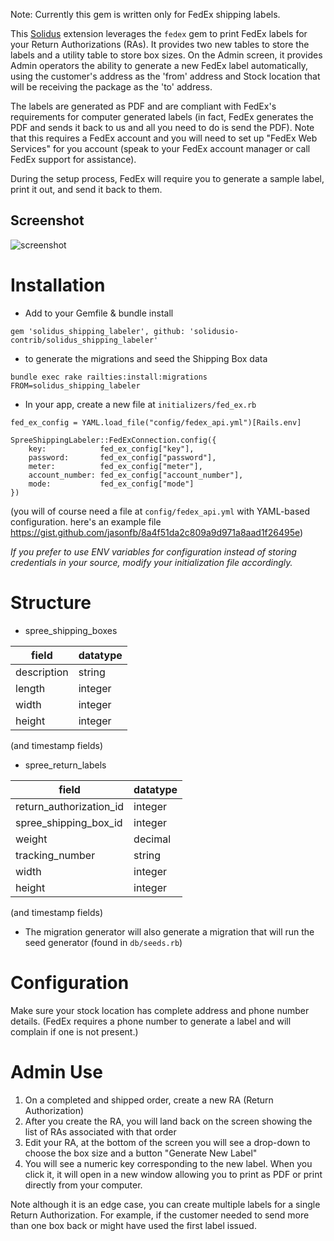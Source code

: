 Note: Currently this gem is written only for FedEx shipping labels. 

This [Solidus](https://github.com/solidusio/solidus) extension leverages the `fedex` gem to print FedEx labels for your Return Authorizations (RAs). It provides two new tables to store the labels and a utility table to store box sizes. On the Admin screen, it provides Admin operators the ability to generate a new FedEx label automatically, using the customer's address as the 'from' address and Stock location that will be receiving the package as the 'to' address. 

The labels are generated as PDF and are compliant with FedEx's requirements for computer generated labels (in fact, FedEx generates the PDF and sends it back to us and all you need to do is send the PDF). Note that this requires a FedEx account and you will need to set up "FedEx Web Services" for you account (speak to your FedEx account manager or call FedEx support for assistance).  

During the setup process, FedEx will require you to generate a sample label, print it out, and send it back to them. 


## Screenshot
![screenshot](http://content.screencast.com/users/JasonFB/folders/Jing/media/b46a8034-ac78-4204-8f46-9ce5b1635d27/00001333.png)

# Installation
* Add to your Gemfile & bundle install
```
gem 'solidus_shipping_labeler', github: 'solidusio-contrib/solidus_shipping_labeler'
```

* to generate the migrations and seed the Shipping Box data
```
bundle exec rake railties:install:migrations FROM=solidus_shipping_labeler
```

* In your app, create a new file at ```initializers/fed_ex.rb```

```
fed_ex_config = YAML.load_file("config/fedex_api.yml")[Rails.env]

SpreeShippingLabeler::FedExConnection.config({
    key:            fed_ex_config["key"],
    password:       fed_ex_config["password"],
    meter:          fed_ex_config["meter"],
    account_number: fed_ex_config["account_number"],
    mode:           fed_ex_config["mode"]
})

```

(you will of course need a file at ```config/fedex_api.yml``` with YAML-based configuration. here's an example file https://gist.github.com/jasonfb/8a4f51da2c809a9d971a8aad1f26495e)

*If you prefer to use ENV variables for configuration instead of storing credentials in your source, modify your initialization file accordingly.*



# Structure

* spree_shipping_boxes

| field	      | datatype  |
|-------------|-----------|
| description | string  |
| length      | integer |
| width       | integer |
| height      | integer |

(and timestamp fields)

* spree_return_labels

| field	      | datatype  |
|-------------|-----------|
| return_authorization_id      | integer  |
| spree_shipping_box_id      | integer  |
| weight      | decimal  |
| tracking_number      | string |
| width       | integer |
| height      | integer |

(and timestamp fields)

* The migration generator will also generate a migration that will run the seed generator (found in ```db/seeds.rb```)

# Configuration
Make sure your stock location has complete address and phone number details. (FedEx requires a phone number to generate a label and will complain if one is not present.)


# Admin Use

1. On a completed and shipped order, create a new RA (Return Authorization)
2. After you create the RA, you will land back on the screen showing the list of RAs associated with that order
3. Edit your RA, at the bottom of the screen you will see a drop-down to choose the box size and a button "Generate New Label"
4. You will see a numeric key corresponding to the new label. When you click it, it will open in a new window allowing you to print as PDF or print directly from your computer. 

Note although it is an edge case, you can create multiple labels for a single Return Authorization. For example, if the customer needed to send more than one box back or might have used the first label issued. 



